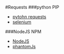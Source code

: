 #Requests
###python PIP
* [pytohn requests](http://docs.python-requests.org/en/master/)
* [selenium](https://pypi.python.org/pypi/selenium)

###NodeJS NPM
* [NodeJS](https://nodejs.org/en/)
* [phantomJs](https://www.npmjs.com/package/phantomjs)
